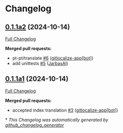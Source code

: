# Changelog

## [0.1.1a2](https://github.com/OpenVoiceOS/ovos-ocp-pipeline-plugin/tree/0.1.1a2) (2024-10-14)

[Full Changelog](https://github.com/OpenVoiceOS/ovos-ocp-pipeline-plugin/compare/0.1.1a1...0.1.1a2)

**Merged pull requests:**

- pt-pt/translate [\#6](https://github.com/OpenVoiceOS/ovos-ocp-pipeline-plugin/pull/6) ([gitlocalize-app[bot]](https://github.com/apps/gitlocalize-app))
- add unittests [\#5](https://github.com/OpenVoiceOS/ovos-ocp-pipeline-plugin/pull/5) ([JarbasAl](https://github.com/JarbasAl))

## [0.1.1a1](https://github.com/OpenVoiceOS/ovos-ocp-pipeline-plugin/tree/0.1.1a1) (2024-10-14)

[Full Changelog](https://github.com/OpenVoiceOS/ovos-ocp-pipeline-plugin/compare/0.1.0...0.1.1a1)

**Merged pull requests:**

- accepted index translation [\#3](https://github.com/OpenVoiceOS/ovos-ocp-pipeline-plugin/pull/3) ([gitlocalize-app[bot]](https://github.com/apps/gitlocalize-app))



\* *This Changelog was automatically generated by [github_changelog_generator](https://github.com/github-changelog-generator/github-changelog-generator)*
